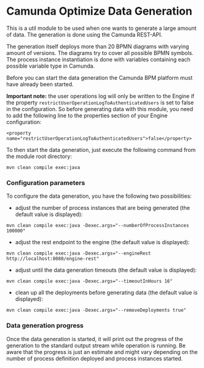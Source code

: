 # Camunda Optimize Data Generation

This is a util module to be used when one wants to generate a
large amount of data. The generation is done using the Camunda
REST-API.

The generation itself deploys more than 20 BPMN diagrams with
varying amount of versions. The diagrams try to cover all possible
BPMN symbols. The process instance instantiation is done
with variables containing each possible variable type in Camunda.

Before you can start the data generation the Camunda BPM platform
must have already been started.  

**Important note:** the user operations log will only be written to the Engine if the property `restrictUserOperationLogToAuthenticatedUsers` is set to false in the configuration. So before generating data with this module, you need to add the following line to the properties section of your Engine configuration:
```
<property name="restrictUserOperationLogToAuthenticatedUsers">false</property>

```
To then start the data generation,
just execute the following command from the module root directory:
```
mvn clean compile exec:java
```

### Configuration parameters

To configure the data generation, you have the following two possibilities:

* adjust the number of process instances that are being generated (the default value is displayed):
```
mvn clean compile exec:java -Dexec.args="--numberOfProcessInstances 100000"
```

* adjust the rest endpoint to the engine (the default value is displayed):

```
mvn clean compile exec:java -Dexec.args="--engineRest http://localhost:8080/engine-rest"
```

* adjust until the data generation timeouts (the default value is displayed):

```
mvn clean compile exec:java -Dexec.args="--timeoutInHours 16"
```

* clean up all the deployments before generating data (the default value is displayed):

```
mvn clean compile exec:java -Dexec.args="--removeDeployments true"
```

### Data generation progress

Once the data generation is started, it will print out the progress of
the generation to the standard output stream while operation is running.
Be aware that the progress is just an estimate and might vary depending
on the number of process definition deployed and process instances
started.
